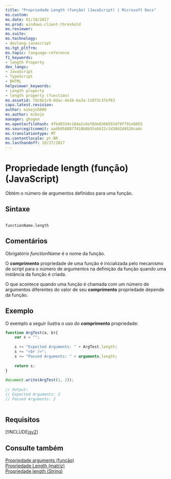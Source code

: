 ```yaml
---
title: "Propriedade Length (função) (JavaScript) | Microsoft Docs"
ms.custom: 
ms.date: 01/18/2017
ms.prod: windows-client-threshold
ms.reviewer: 
ms.suite: 
ms.technology:
- devlang-javascript
ms.tgt_pltfrm: 
ms.topic: language-reference
f1_keywords:
- length Property
dev_langs:
- JavaScript
- TypeScript
- DHTML
helpviewer_keywords:
- Length property
- length property (function)
ms.assetid: fdc8e1c9-0dac-4e1b-ba3a-11073c37ef63
caps.latest.revision: 
author: mikejo5000
ms.author: mikejo
manager: ghogen
ms.openlocfilehash: 4fbd0334c18da2c6ef8de8366555d79f791e6855
ms.sourcegitcommit: aadb9588877418b8b55a5612c1d3842d4520ca4c
ms.translationtype: MT
ms.contentlocale: pt-BR
ms.lasthandoff: 10/27/2017
---
```

# <a name="length-property-function-javascript"></a>Propriedade length (função) (JavaScript)
Obtém o número de argumentos definidos para uma função.  
  
## <a name="syntax"></a>Sintaxe  
  
```  
  
functionName.length  
```  
  
## <a name="remarks"></a>Comentários  
 Obrigatório *functionName* é o nome da função.  
  
 O **comprimento** propriedade de uma função é inicializada pelo mecanismo de script para o número de argumentos na definição da função quando uma instância da função é criada.  
  
 O que acontece quando uma função é chamada com um número de argumentos diferentes do valor de seu **comprimento** propriedade depende da função.  
  
## <a name="example"></a>Exemplo  
 O exemplo a seguir ilustra o uso do **comprimento** propriedade:  
  
```JavaScript  
function ArgTest(a, b){  
    var s = "";  
  
    s += "Expected Arguments: " + ArgTest.length;  
    s += "<br />";  
    s += "Passed Arguments: " + arguments.length;  
  
    return s;  
}  
  
document.write(ArgTest(1, 2));  
  
// Output:   
// Expected Arguments: 2  
// Passed Arguments: 2  
  
```  
  
## <a name="requirements"></a>Requisitos  
 [!INCLUDE[jsv2](../../javascript/reference/includes/jsv2-md.md)]  
  
## <a name="see-also"></a>Consulte também  
 [Propriedade arguments (função)](../../javascript/reference/arguments-property-function-javascript.md)   
 [Propriedade Length (matriz)](../../javascript/reference/length-property-array-javascript.md)   
 [Propriedade length (String)](../../javascript/reference/length-property-string-javascript.md)